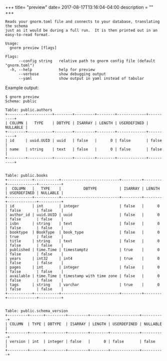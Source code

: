 +++
title= "preview"
date= 2017-08-17T13:16:04-04:00
description = ""
+++

<!-- {{{gocog
package main
import (
    "fmt"
    "os"
    "gnorm.org/gnorm/cli"
    "gnorm.org/gnorm/environ"
)
func main() {
    fmt.Println("```")
    os.Stderr = os.Stdout
    x := cli.ParseAndRun(environ.Values{
        Stderr: os.Stdout,
        Stdout: os.Stdout,
        Args: []string{"help", "preview"},
    })
    fmt.Println("```")
    os.Exit(x)
}
gocog}}} -->
```
Reads your gnorm.toml file and connects to your database, translating the schema
just as it would be during a full run.  It is then printed out in an
easy-to-read format.

Usage:
  gnorm preview [flags]

Flags:
      --config string   relative path to gnorm config file (default "gnorm.toml")
  -h, --help            help for preview
      --verbose         show debugging output
      --yaml            show output in yaml instead of tabular
```
<!-- {{{end}}} -->

Example output:

<!-- {{{gocog
package main
import (
    "fmt"
    "os"
    "gnorm.org/gnorm/cli"
    "gnorm.org/gnorm/environ"
)
func main() {
    fmt.Println("```")
    fmt.Println("$ gnorm preview")
    os.Stderr = os.Stdout
    x := cli.ParseAndRun(environ.Values{
        Stderr: os.Stdout,
        Stdout: os.Stdout,
        Args: []string{"preview"},
    })
    fmt.Println("```")
    os.Exit(x)
}
gocog}}} -->
```
$ gnorm preview
Schema: public

Table: public.authors
+--------+-----------+--------+---------+--------+-------------+----------+
| COLUMN |   TYPE    | DBTYPE | ISARRAY | LENGTH | USERDEFINED | NULLABLE |
+--------+-----------+--------+---------+--------+-------------+----------+
| id     | uuid.UUID | uuid   | false   |      0 | false       | false    |
| name   | string    | text   | false   |      0 | false       | false    |
+--------+-----------+--------+---------+--------+-------------+----------+


Table: public.books
+-----------+-----------+--------------------------+---------+--------+-------------+----------+
|  COLUMN   |   TYPE    |          DBTYPE          | ISARRAY | LENGTH | USERDEFINED | NULLABLE |
+-----------+-----------+--------------------------+---------+--------+-------------+----------+
| id        | int       | integer                  | false   |      0 | false       | false    |
| author_id | uuid.UUID | uuid                     | false   |      0 | false       | false    |
| isbn      | string    | text                     | false   |      0 | false       | false    |
| booktype  | BookType  | book_type                | false   |      0 | true        | false    |
| title     | string    | text                     | false   |      0 | false       | false    |
| published | time.Time | timestamptz              | true    |      0 | false       | false    |
| years     | int32     | int4                     | true    |      0 | false       | false    |
| pages     | int       | integer                  | false   |      0 | false       | false    |
| available | time.Time | timestamp with time zone | false   |      0 | false       | false    |
| tags      | string    | varchar                  | true    |      0 | false       | false    |
+-----------+-----------+--------------------------+---------+--------+-------------+----------+


Table: public.schema_version
+---------+------+---------+---------+--------+-------------+----------+
| COLUMN  | TYPE | DBTYPE  | ISARRAY | LENGTH | USERDEFINED | NULLABLE |
+---------+------+---------+---------+--------+-------------+----------+
| version | int  | integer | false   |      0 | false       | false    |
+---------+------+---------+---------+--------+-------------+----------+

```
<!-- {{{end}}} -->
